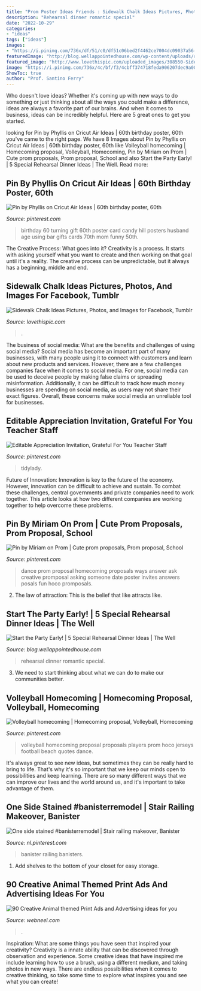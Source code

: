 ```yaml
---
title: "Prom Poster Ideas Friends : Sidewalk Chalk Ideas Pictures, Photos, And Images For Facebook, Tumblr"
description: "Rehearsal dinner romantic special"
date: "2022-10-29"
categories:
- "ideas"
tags: ["ideas"]
images:
- "https://i.pinimg.com/736x/df/51/c0/df51c06bed2f4462ce7004dc09037a56--cricut-explore-project-ideas.jpg"
featuredImage: "http://blog.wellappointedhouse.com/wp-content/uploads/romantic-rehearsal-dinner.jpg"
featured_image: "http://www.lovethispic.com/uploaded_images/308550-Sidewalk-Chalk-Ideas.jpg"
image: "https://i.pinimg.com/736x/4c/bf/f3/4cbff374718feda906207dec9a00accd.jpg"
ShowToc: true
author: "Prof. Santino Ferry"
---
```



Who doesn't love ideas? Whether it's coming up with new ways to do something or just thinking about all the ways you could make a difference, ideas are always a favorite part of our brains. And when it comes to business, ideas can be incredibly helpful. Here are 5 great ones to get you started.

	

		
looking for Pin by Phyllis on Cricut Air Ideas | 60th birthday poster, 60th you've came to the right page. We have 8 Images about Pin by Phyllis on Cricut Air Ideas | 60th birthday poster, 60th like Volleyball homecoming | Homecoming proposal, Volleyball, Homecoming, Pin by Miriam on Prom | Cute prom proposals, Prom proposal, School and also Start the Party Early! | 5 Special Rehearsal Dinner Ideas | The Well. Read more:
		
    
## Pin By Phyllis On Cricut Air Ideas | 60th Birthday Poster, 60th

<img loading=lazy src="https://i.pinimg.com/736x/df/51/c0/df51c06bed2f4462ce7004dc09037a56--cricut-explore-project-ideas.jpg" onerror="this.onerror=null;this.src='https://tse1.mm.bing.net/th?id=OIP.NuIbDpdFoTnhWHh2kU26MAHaJ4&amp;pid=15.1';" alt="Pin by Phyllis on Cricut Air Ideas | 60th birthday poster, 60th">

_Source: pinterest.com_

>birthday 60 turning gift 60th poster card candy hill posters husband age using bar gifts cards 70th mom funny 50th. 

	

The Creative Process: What goes into it?
Creativity is a process. It starts with asking yourself what you want to create and then working on that goal until it's a reality. The creative process can be unpredictable, but it always has a beginning, middle and end.

    
## Sidewalk Chalk Ideas Pictures, Photos, And Images For Facebook, Tumblr

<img loading=lazy src="http://www.lovethispic.com/uploaded_images/308550-Sidewalk-Chalk-Ideas.jpg" onerror="this.onerror=null;this.src='https://tse2.mm.bing.net/th?id=OIP.aebM9Hdbo1KERqiEtoyrigAAAA&amp;pid=15.1';" alt="Sidewalk Chalk Ideas Pictures, Photos, and Images for Facebook, Tumblr">

_Source: lovethispic.com_

>. 

	

The business of social media: What are the benefits and challenges of using social media?
Social media has become an important part of many businesses, with many people using it to connect with customers and learn about new products and services. However, there are a few challenges companies face when it comes to social media. For one, social media can be used to deceive people by making false claims or spreading misinformation. Additionally, it can be difficult to track how much money businesses are spending on social media, as users may not share their exact figures. Overall, these concerns make social media an unreliable tool for businesses.

    
## Editable Appreciation Invitation, Grateful For You Teacher Staff

<img loading=lazy src="https://i.pinimg.com/736x/4c/bf/f3/4cbff374718feda906207dec9a00accd.jpg" onerror="this.onerror=null;this.src='https://tse4.mm.bing.net/th?id=OIP.gwhDM3gZHL9LcyatCrlVWgHaHa&amp;pid=15.1';" alt="Editable Appreciation Invitation, Grateful For You Teacher Staff">

_Source: pinterest.com_

>tidylady. 

	

Future of Innovation:
Innovation is key to the future of the economy. However, innovation can be difficult to achieve and sustain. To combat these challenges, central governments and private companies need to work together. This article looks at how two different companies are working together to help overcome these problems.

    
## Pin By Miriam On Prom | Cute Prom Proposals, Prom Proposal, School

<img loading=lazy src="https://i.pinimg.com/736x/00/56/99/005699c314ddf5ce05c20678f4ec8bb5--dance-proposal-proposal-ideas.jpg" onerror="this.onerror=null;this.src='https://tse2.mm.bing.net/th?id=OIP.FR9IBwWljAMyHMVBNH_69wHaJ6&amp;pid=15.1';" alt="Pin by Miriam on Prom | Cute prom proposals, Prom proposal, School">

_Source: pinterest.com_

>dance prom proposal homecoming proposals ways answer ask creative promposal asking someone date poster invites answers posals fun hoco promposals. 

	

2. The law of attraction: This is the belief that like attracts like.

    
## Start The Party Early! | 5 Special Rehearsal Dinner Ideas | The Well

<img loading=lazy src="http://blog.wellappointedhouse.com/wp-content/uploads/romantic-rehearsal-dinner.jpg" onerror="this.onerror=null;this.src='https://tse3.mm.bing.net/th?id=OIP.84kbfhP9s_HH66P_r-1PJwHaLJ&amp;pid=15.1';" alt="Start the Party Early! | 5 Special Rehearsal Dinner Ideas | The Well">

_Source: blog.wellappointedhouse.com_

>rehearsal dinner romantic special. 

	

3. We need to start thinking about what we can do to make our communities better.

    
## Volleyball Homecoming | Homecoming Proposal, Volleyball, Homecoming

<img loading=lazy src="https://i.pinimg.com/736x/0f/bf/b2/0fbfb2e101d5ba7a2c7c0a6b90c6c5d2--volleyball-jerseys-beach-volleyball.jpg" onerror="this.onerror=null;this.src='https://tse3.mm.bing.net/th?id=OIP.PV0cOgyiuUkkO2TKQwahmAAAAA&amp;pid=15.1';" alt="Volleyball homecoming | Homecoming proposal, Volleyball, Homecoming">

_Source: pinterest.com_

>volleyball homecoming proposal proposals players prom hoco jerseys football beach quotes dance. 

	

It's always great to see new ideas, but sometimes they can be really hard to bring to life. That's why it's so important that we keep our minds open to possibilities and keep learning. There are so many different ways that we can improve our lives and the world around us, and it's important to take advantage of them.

    
## One Side Stained #banisterremodel | Stair Railing Makeover, Banister

<img loading=lazy src="https://i.pinimg.com/736x/14/65/70/14657014eb0e95f002b39bd938da7a14.jpg" onerror="this.onerror=null;this.src='https://tse3.mm.bing.net/th?id=OIP._bOkmSsMePHvhqe16Zv8SQHaJ3&amp;pid=15.1';" alt="One side stained #banisterremodel | Stair railing makeover, Banister">

_Source: nl.pinterest.com_

>banister railing banisters. 

	

1. Add shelves to the bottom of your closet for easy storage.

    
## 90 Creative Animal Themed Print Ads And Advertising Ideas For You

<img loading=lazy src="https://webneel.com/daily/sites/default/files/images/daily/03-2013/8-save-animals-zoo-animal-ad.jpg" onerror="this.onerror=null;this.src='https://tse4.mm.bing.net/th?id=OIP.RWZmBLJI7IUAb-dcqp_GTAHaKN&amp;pid=15.1';" alt="90 Creative Animal themed Print Ads and Advertising ideas for you">

_Source: webneel.com_

>. 

	

Inspiration: What are some things you have seen that inspired your creativity?
Creativity is a innate ability that can be discovered through observation and experience. Some creative ideas that have inspired me include learning how to use a brush, using a different medium, and taking photos in new ways. There are endless possibilities when it comes to creative thinking, so take some time to explore what inspires you and see what you can create!

